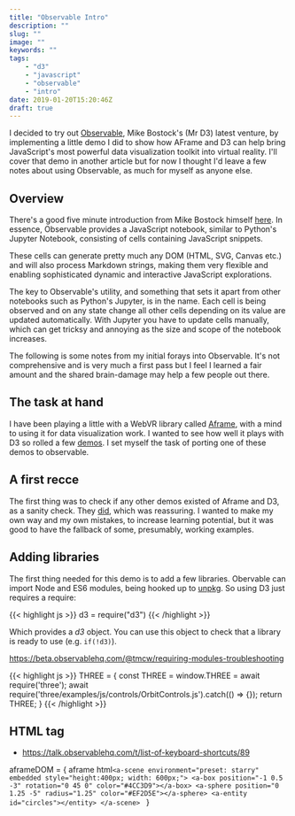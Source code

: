 ```yaml
---
title: "Observable Intro"
description: ""
slug: ""
image: ""
keywords: ""
tags:
    - "d3"
    - "javascript"
    - "observable"
    - "intro"
date: 2019-01-20T15:20:46Z
draft: true
---
```


  I decided to try out [Observable](http://beta.observablehq.com), Mike Bostock's (Mr D3) latest venture,  by implementing a little demo I did to show how AFrame and D3 can help bring JavaScript's most powerful data visualization toolkit into virtual reality. I'll cover that demo in another article but for now I thought I'd leave a few notes about using Observable, as much for myself as anyone else.


## Overview

There's a good five minute introduction from Mike Bostock himself [here](https://beta.observablehq.com/@mbostock/five-minute-introduction). In essence, Observable provides a JavaScript notebook, similar to Python's Jupyter Notebook, consisting of cells containing JavaScript snippets.

These cells can generate pretty much any DOM (HTML, SVG, Canvas etc.) and will also process Markdown strings, making them very flexible and enabling sophisticated dynamic and interactive JavaScript explorations.

The key to Observable's utility, and something that sets it apart from other notebooks such as Python's Jupyter, is in the name. Each cell is being observed and on any state change all other cells depending on its value are updated automatically. With Jupyter you have to update cells manually, which can get tricksy and annoying as the size and scope of the notebook increases.

The following is some notes from my initial forays into Observable. It's not comprehensive and is very much a first pass but I feel I learned a fair amount and the shared brain-damage may help a few people out there.

## The task at hand

I have been playing a little with a WebVR library called [Aframe](https://aframe.io/), with a mind to using it for data visualization work. I wanted to see how well it plays with D3 so rolled a few [demos](URL ). I set myself the task of porting one of these demos to observable.

## A first recce

The first thing was to check if any other demos existed of Aframe and D3, as a sanity check. They [did](https://beta.observablehq.com/search?query=aframe%20d3), which was reassuring. I wanted to make my own way and my own mistakes, to increase learning potential, but it was good to have the fallback of some, presumably, working examples.

## Adding libraries
The first thing needed for this demo is to add a few libraries. Obervable can import Node and ES6 modules, being hooked up to [unpkg](https://unpkg.com/#/). So using D3 just requires a require:

{{< highlight js >}}
d3 = require("d3")
{{< /highlight >}}

Which provides a _d3_ object. You can use this object to check that a library is ready to use (e.g. `if(!d3)`).




https://beta.observablehq.com/@tmcw/requiring-modules-troubleshooting

{{< highlight js >}}
THREE = {
  const THREE = window.THREE = await require('three');
  await require('three/examples/js/controls/OrbitControls.js').catch(() => {});
  return THREE;
}
{{< /highlight >}}




## HTML tag



- https://talk.observablehq.com/t/list-of-keyboard-shortcuts/89

aframeDOM = {
  aframe
  html`<a-scene environment="preset: starry" embedded style="height:400px; width: 600px;">
      <a-box position="-1 0.5 -3" rotation="0 45 0" color="#4CC3D9"></a-box>
      <a-sphere position="0 1.25 -5" radius="1.25" color="#EF2D5E"></a-sphere>
     <a-entity id="circles"></entity>
    </a-scene>
`
}
